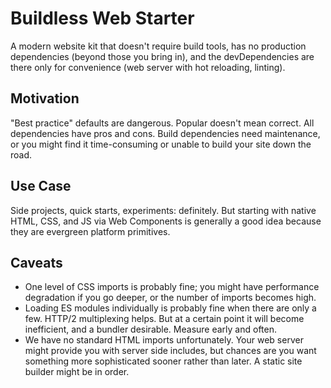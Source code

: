 # Buildless Web Starter
 
 A modern website kit that doesn't require build tools, has no production dependencies (beyond those you bring in), and the devDependencies are there only for convenience (web server with hot reloading, linting).

 ## Motivation

 "Best practice" defaults are dangerous. Popular doesn't mean correct. All dependencies have pros and cons. Build dependencies need maintenance, or you might find it time-consuming or unable to build your site down the road.

 ## Use Case

 Side projects, quick starts, experiments: definitely. But starting with native HTML, CSS, and JS via Web Components is generally a good idea because they are evergreen platform primitives.

 ## Caveats

 - One level of CSS imports is probably fine; you might have performance degradation if you go deeper, or the number of imports becomes high.
 - Loading ES modules individually is probably fine when there are only a few. HTTP/2 multiplexing helps. But at a certain point it will become inefficient, and a bundler desirable. Measure early and often.
 - We have no standard HTML imports unfortunately. Your web server might provide you with server side includes, but chances are you want something more sophisticated sooner rather than later. A static site builder might be in order.
